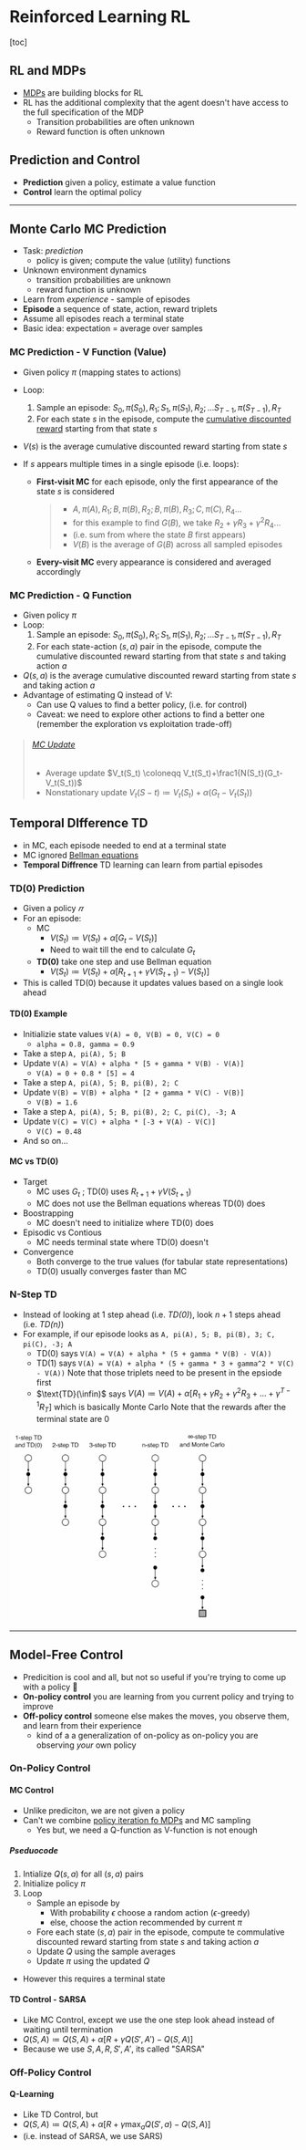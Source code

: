 # Reinforced Learning RL

[toc]

## RL and MDPs

- [MDPs](10-Decision-Making.md#Markov-Decision-MDP) are building blocks for RL
- RL has the additional complexity that the agent doesn't have access to the full specification of the MDP
  - Transition probabilities are often unknown
  - Reward function is often unknown

## Prediction and Control

- **Prediction** given a policy, estimate a value function
- **Control** learn the optimal policy

<hr/>

## Monte Carlo MC Prediction

- Task: *prediction*
  -  policy is given; compute the value (utility) functions
- Unknown environment dynamics
  - transition probabilities are unknown
  - reward function is unknown
- Learn from *experience* - sample of episodes
- **Episode** a sequence of state, action, reward triplets
- Assume all episodes reach a terminal state
- Basic idea: expectation = average over samples

### MC Prediction - V Function (Value)

- Given policy $\pi$ (mapping states to actions)

- Loop:

  1. Sample an episode: $S_0,\pi(S_0),R_1;S_1,\pi(S_1),R_2;...S_{T-1},\pi(S_{T-1}),R_T$
  2. For each state $s$ in the episode, compute the [cumulative discounted reward](10-Decision-Making.md#Discount-Factor) starting from that state $s$

- $V(s)$ is the average cumulative discounted reward starting from state $s$

- If $s$ appears multiple times in a single episode (i.e. loops): 

  - **First-visit MC** for each episode, only the first appearance of the state $s$ is considered

    > - $A, \pi(A), R_1; B, \pi(B), R_2; B, \pi(B), R_3; C, \pi(C), R_4...$
    > - for this example to find $G(B)$, we take $R_2+\gamma R_3+\gamma^2R_4...$
    > - (i.e. sum from where the state $B$ first appears)
    > - $V(B)$ is the average of $G(B)$ across all sampled episodes

  - **Every-visit MC** every appearance is considered and averaged accordingly

### MC Prediction - Q Function

- Given policy $\pi$
- Loop:
  1. Sample an episode: $S_0,\pi(S_0),R_1;S_1,\pi(S_1),R_2;...S_{T-1},\pi(S_{T-1}),R_T$
  2. For each state-action $(s,a)$ pair in the episode, compute the cumulative discounted reward starting from that state $s$ and taking action $a$
- $Q(s,a)$ is the average cumulative discounted reward starting from state $s$ and taking action $a$
- Advantage of estimating Q instead of V:
  - Can use Q values to find a better policy, (i.e. for control)
  - Caveat: we need to explore other actions to find a better one (remember the exploration vs exploitation trade-off)

> ###### [MC Update](10-Decision-Making.md#Notation)
>
> - Average update $V_t(S_t) \coloneqq  V_t(S_t)+\frac1{N(S_t}(G_t-V_t(S_t))$
> - Nonstationary update  $V_t(S-t) \coloneqq  V_t(S_t)+\alpha(G_t-V_t(S_t))$

## Temporal DIfference TD

- in MC, each episode needed to end at a terminal state
- MC ignored [Bellman equations](10-Decision-Making.md#Bellman-Equation)
- **Temporal Diffrence** TD learning can learn from partial episodes

### TD(0) Prediction

- Given a policy $𝜋$
- For an episode:
  - MC
    - $V(S_t) \coloneqq V(S_t)+\alpha[G_t-V(S_t)]$
    - Need to wait till the end to calculate $G_t$
  - **TD(0)** take one step and use Bellman equation
    - $V(S_t) \coloneqq V(S_t)+\alpha[R_{t+1}+\gamma V(S_{t+1})-V(S_t)]$
- This is called TD(0) because it updates values based on a single look ahead

#### TD(0) Example

- Initializie state values `V(A) = 0, V(B) = 0, V(C) = 0`
  - `alpha = 0.8, gamma = 0.9`
- Take a step `A, pi(A), 5; B`
- Update `V(A) = V(A) + alpha * [5 + gamma * V(B) - V(A)]`
  - `V(A) = 0 + 0.8 * [5] = 4`
- Take a step `A, pi(A), 5; B, pi(B), 2; C`
- Update `V(B) = V(B) + alpha * [2 + gamma * V(C) - V(B)]`
  - `V(B) = 1.6`
- Take a step `A, pi(A), 5; B, pi(B), 2; C, pi(C), -3; A`
- Update `V(C) = V(C) + alpha * [-3 + V(A) - V(C)]`
  - `V(C) = 0.48`
- And so on...

#### MC vs TD(0)

- Target
  - MC uses $G_t$ ; TD(0) uses $R_{t+1} + \gamma V(S_{t+1})$
  - MC does not use the Bellman equations whereas TD(0) does
- Boostrapping
  - MC doesn't need to initialize where TD(0) does
- Episodic vs Contious
  - MC needs terminal state where TD(0) doesn't
- Convergence
  - Both converge to the true values (for tabular state representations)
  - TD(0) usually converges faster than MC

### N-Step TD

- Instead of looking at 1 step ahead (i.e. *TD(0)*), look $n+1$ steps ahead (i.e. *TD($n$)*)
- For example, if our episode looks as `A, pi(A), 5; B, pi(B), 3; C, pi(C), -3; A`
  - TD(0) says `V(A) = V(A) + alpha * (5 + gamma * V(B) - V(A))`
  - TD(1) says `V(A) = V(A) + alpha * (5 + gamma * 3 + gamma^2 * V(C) - V(A))`
    Note that those triplets need to be present in the epsiode first
  - $\text{TD}(\infin)$ says $V(A) \coloneqq V(A) + \alpha[R_1+\gamma R_2+ \gamma^2 R_3 + ... + \gamma^{T-1} R_T]$
    which is basically Monte Carlo
    Note that the rewards after the terminal state are 0

<img src="images/image-20230503194324196.png" alt="image-20230503194324196" style="zoom:80%;" />

<hr/>

## Model-Free Control

- Predicition is cool and all, but not so useful if you're trying to come up with a policy :thinking:
- **On-policy control** you are learning from you current policy and trying to improve
- **Off-policy control** someone else makes the moves, you observe them, and learn from their experience
  - kind of a a generalization of on-policy as on-policy you are observing *your* own policy

### On-Policy Control

#### MC Control

- Unlike prediciton, we are not given a policy
- Can't we combine [policy iteration fo MDPs](10-Decision-Making.md#Policy-Iteration) and MC sampling
  - Yes but, we need a Q-function as V-function is not enough

##### Pseduocode

1. Intialize $Q(s,a)$ for all $(s,a)$ pairs
2. Initialize policy $\pi$
3. Loop
   - Sample an episode by
     - With probability $\epsilon$ choose a random action ($\epsilon$-greedy)
     - else, choose the action recommended by current $\pi$
   - Fore each state $(s,a)$ pair in the episode, compute te commulative discounted reward starting from state $s$ and taking action $a$
   - Update $Q$ using the sample averages
   - Update $\pi$ using the updated $Q$
- However this requires a terminal state

#### TD Control - SARSA

- Like MC Control, except we use the one step look ahead instead of waiting until termination
- $Q(S,A) \coloneqq Q(S,A) + \alpha[R+\gamma Q(S',A') - Q(S,A)]$
- Because we use $S,A,R,S',A'$, its called "SARSA"

### Off-Policy Control

#### Q-Learning

- Like TD Control, but
- $Q(S,A) \coloneqq Q(S,A) + \alpha[R+\gamma \max_aQ(S',a) - Q(S,A)]$
- (i.e. instead of SARSA, we use SARS)






